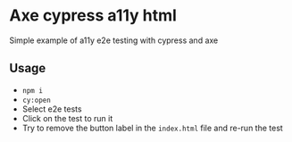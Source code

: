 # Axe cypress a11y html

Simple example of a11y e2e testing with cypress and axe

## Usage

- `npm i`
- `cy:open`
- Select e2e tests
- Click on the test to run it
- Try to remove the button label in the `index.html` file and re-run the test